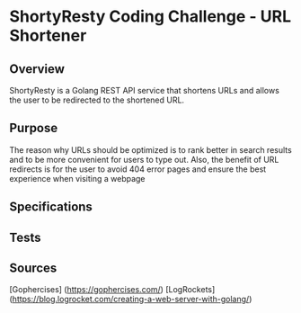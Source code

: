 # ShortyResty Coding Challenge - URL Shortener

## Overview
ShortyResty is a Golang REST API service that shortens URLs and allows the user to be redirected to the shortened URL.

## Purpose
The reason why URLs should be optimized is to rank better in search results and to be more convenient for users to type out. Also, the benefit of URL redirects is for the user to avoid 404 error pages and ensure the best experience when visiting a webpage

## Specifications

## Tests

## Sources
[Gophercises] (https://gophercises.com/)
[LogRockets] (https://blog.logrocket.com/creating-a-web-server-with-golang/)
